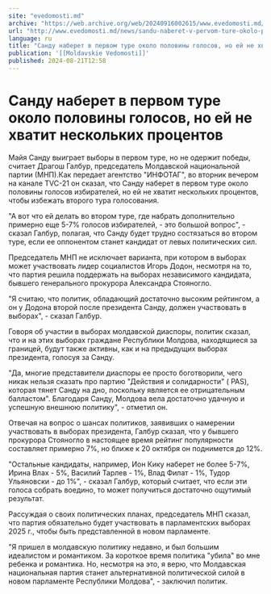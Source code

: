 ```yaml
---
site: "evedomosti.md"
archive: "https://web.archive.org/web/20240916002615/www.evedomosti.md/news/sandu-naberet-v-pervom-ture-okolo-poloviny-golosov-no-ej-ne"
url: "http://www.evedomosti.md/news/sandu-naberet-v-pervom-ture-okolo-poloviny-golosov-no-ej-ne"
language: ru
title: "Санду наберет в первом туре около половины голосов, но ей не хватит нескольких процентов"
publication: '[[Moldavskie Vedomosti]]'
published: 2024-08-21T12:58
---
```


# Санду наберет в первом туре около половины голосов, но ей не хватит нескольких процентов

Майя Санду выиграет выборы в первом туре, но не одержит победы, считает Драгош Галбур, председатель Молдавской национальной партии (МНП).Как передает агентство "ИНФОТАГ", во вторник вечером на канале TVC-21 он сказал, что Санду наберет в первом туре около половины голосов избирателей, но ей не хватит нескольких процентов, чтобы избежать второго тура голосования.

"А вот что ей делать во втором туре, где набрать дополнительно примерно еще 5-7% голосов избирателей, - это большой вопрос", - сказал Галбур, полагая, что Санду будет трудно состязаться во втором туре, если ее оппонентом станет кандидат от левых политических сил.

Председатель МНП не исключает варианта, при котором в выборах может участвовать лидер социалистов Игорь Додон, несмотря на то, что партия решила поддержать на выборах независимого кандидата, бывшего генерального прокурора Александра Стояногло.

"Я считаю, что политик, обладающий достаточно высоким рейтингом, а он у Додона второй после президента Санду, должен участвовать в выборах", - сказал Галбур.

Говоря об участии в выборах молдавской диаспоры, политик сказал, что и на этих выборах граждане Республики Молдова, находящиеся за границей, будут также активны, как и на предыдущих выборах президента, голосуя за Санду.

"Да, многие представители диаспоры ее просто боготворили, чего никак нельзя сказать про партию "Действия и солидарности" ( PAS), которая тянет Санду на дно, поскольку является ее отрицательным балластом". Благодаря Санду, Молдова вела достаточно удачную и успешную внешнюю политику", - отметил он.

Отвечая на вопрос о шансах политиков, заявивших о намерении участвовать в выборах президента, Галбур сказал, что у бывшего прокурора Стояногло в настоящее время рейтинг популярности составляет примерно 7%, но ближе к 20 октября он поднимется до 12%.

"Остальные кандидаты, например, Ион Кику наберет не более 5-7%, Ирина Влах - 5%, Василий Тарлев - 1%, Влад Филат - 1%, Тудор Ульяновски - до 1%", - сказал Галбур, который считает, что если эти голоса собрать воедино, то может получиться достаточно ощутимый результат.

Рассуждая о своих политических планах, председатель МНП сказал, что партия обязательно будет участвовать в парламентских выборах 2025 г., чтобы быть представленной в новом парламенте.

"Я пришел в молдавскую политику недавно, и был большим идеалистом и романтиком. За короткое время политика "убила" во мне ребенка и романтика. Но, несмотря на это, я верю, что Молдавская национальная партия станет альтернативной политической силой в новом парламенте Республики Молдова", - заключил политик.